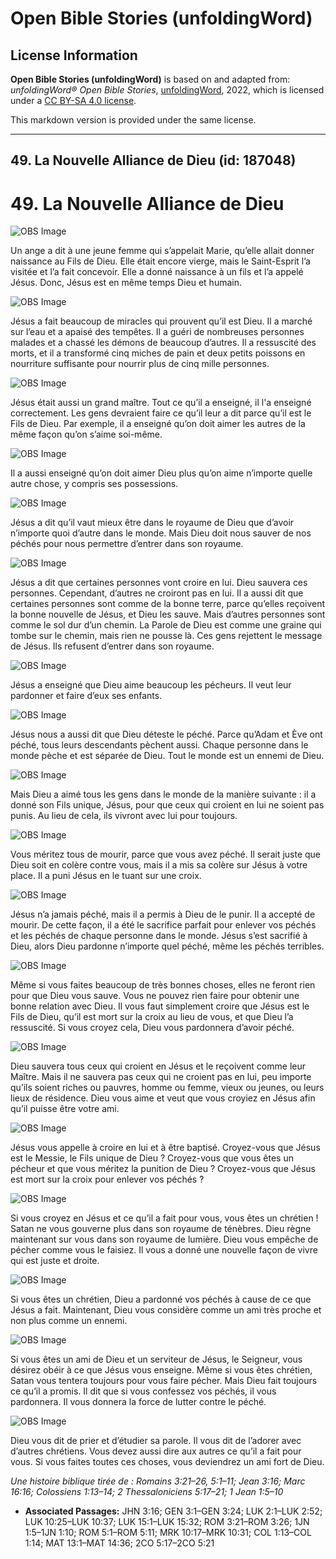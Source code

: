 # Open Bible Stories (unfoldingWord)

## License Information

**Open Bible Stories (unfoldingWord)** is based on and adapted from: _unfoldingWord® Open Bible Stories_, [unfoldingWord](https://unfoldingword.org/utw), 2022, which is licensed under a [CC BY-SA 4.0 license](https://creativecommons.org/licenses/by-sa/4.0/legalcode.en).

This markdown version is provided under the same license.



--------------------------------

## 49. La Nouvelle Alliance de Dieu (id: 187048)

49\. La Nouvelle Alliance de Dieu
=================================

![OBS Image](https://cdn.aquifer.bible/aquifer-content/resources/UWOBS/jpg/360px/obs-en-49-01.jpg)

Un ange a dit à une jeune femme qui s’appelait Marie, qu’elle allait donner naissance au Fils de Dieu. Elle était encore vierge, mais le Saint\-Esprit l’a visitée et l’a fait concevoir. Elle a donné naissance à un fils et l’a appelé Jésus. Donc, Jésus est en même temps Dieu et humain.

![OBS Image](https://cdn.aquifer.bible/aquifer-content/resources/UWOBS/jpg/360px/obs-en-49-02.jpg)

Jésus a fait beaucoup de miracles qui prouvent qu’il est Dieu. Il a marché sur l’eau et a apaisé des tempêtes. Il a guéri de nombreuses personnes malades et a chassé les démons de beaucoup d’autres. Il a ressuscité des morts, et il a transformé cinq miches de pain et deux petits poissons en nourriture suffisante pour nourrir plus de cinq mille personnes.

![OBS Image](https://cdn.aquifer.bible/aquifer-content/resources/UWOBS/jpg/360px/obs-en-49-03.jpg)

Jésus était aussi un grand maître. Tout ce qu’il a enseigné, il l'a enseigné correctement. Les gens devraient faire ce qu’il leur a dit parce qu’il est le Fils de Dieu. Par exemple, il a enseigné qu’on doit aimer les autres de la même façon qu’on s’aime soi\-même.

![OBS Image](https://cdn.aquifer.bible/aquifer-content/resources/UWOBS/jpg/360px/obs-en-49-04.jpg)

Il a aussi enseigné qu’on doit aimer Dieu plus qu’on aime n’importe quelle autre chose, y compris ses possessions.

![OBS Image](https://cdn.aquifer.bible/aquifer-content/resources/UWOBS/jpg/360px/obs-en-49-05.jpg)

Jésus a dit qu’il vaut mieux être dans le royaume de Dieu que d’avoir n’importe quoi d’autre dans le monde. Mais Dieu doit nous sauver de nos péchés pour nous permettre d’entrer dans son royaume.

![OBS Image](https://cdn.aquifer.bible/aquifer-content/resources/UWOBS/jpg/360px/obs-en-49-06.jpg)

Jésus a dit que certaines personnes vont croire en lui. Dieu sauvera ces personnes. Cependant, d’autres ne croiront pas en lui. Il a aussi dit que certaines personnes sont comme de la bonne terre, parce qu’elles reçoivent la bonne nouvelle de Jésus, et Dieu les sauve. Mais d’autres personnes sont comme le sol dur d’un chemin. La Parole de Dieu est comme une graine qui tombe sur le chemin, mais rien ne pousse là. Ces gens rejettent le message de Jésus. Ils refusent d’entrer dans son royaume.

![OBS Image](https://cdn.aquifer.bible/aquifer-content/resources/UWOBS/jpg/360px/obs-en-49-07.jpg)

Jésus a enseigné que Dieu aime beaucoup les pécheurs. Il veut leur pardonner et faire d’eux ses enfants.

![OBS Image](https://cdn.aquifer.bible/aquifer-content/resources/UWOBS/jpg/360px/obs-en-49-08.jpg)

Jésus nous a aussi dit que Dieu déteste le péché. Parce qu’Adam et Ève ont péché, tous leurs descendants pèchent aussi. Chaque personne dans le monde pèche et est séparée de Dieu. Tout le monde est un ennemi de Dieu.

![OBS Image](https://cdn.aquifer.bible/aquifer-content/resources/UWOBS/jpg/360px/obs-en-49-09.jpg)

Mais Dieu a aimé tous les gens dans le monde de la manière suivante : il a donné son Fils unique, Jésus, pour que ceux qui croient en lui ne soient pas punis. Au lieu de cela, ils vivront avec lui pour toujours.

![OBS Image](https://cdn.aquifer.bible/aquifer-content/resources/UWOBS/jpg/360px/obs-en-49-10.jpg)

Vous méritez tous de mourir, parce que vous avez péché. Il serait juste que Dieu soit en colère contre vous, mais il a mis sa colère sur Jésus à votre place. Il a puni Jésus en le tuant sur une croix.

![OBS Image](https://cdn.aquifer.bible/aquifer-content/resources/UWOBS/jpg/360px/obs-en-49-11.jpg)

Jésus n’a jamais péché, mais il a permis à Dieu de le punir. Il a accepté de mourir. De cette façon, il a été le sacrifice parfait pour enlever vos péchés et les péchés de chaque personne dans le monde. Jésus s’est sacrifié à Dieu, alors Dieu pardonne n’importe quel péché, même les péchés terribles.

![OBS Image](https://cdn.aquifer.bible/aquifer-content/resources/UWOBS/jpg/360px/obs-en-49-12.jpg)

Même si vous faites beaucoup de très bonnes choses, elles ne feront rien pour que Dieu vous sauve. Vous ne pouvez rien faire pour obtenir une bonne relation avec Dieu. Il vous faut simplement croire que Jésus est le Fils de Dieu, qu’il est mort sur la croix au lieu de vous, et que Dieu l’a ressuscité. Si vous croyez cela, Dieu vous pardonnera d’avoir péché.

![OBS Image](https://cdn.aquifer.bible/aquifer-content/resources/UWOBS/jpg/360px/obs-en-49-13.jpg)

Dieu sauvera tous ceux qui croient en Jésus et le reçoivent comme leur Maître. Mais il ne sauvera pas ceux qui ne croient pas en lui, peu importe qu’ils soient riches ou pauvres, homme ou femme, vieux ou jeunes, ou leurs lieux de résidence. Dieu vous aime et veut que vous croyiez en Jésus afin qu’il puisse être votre ami.

![OBS Image](https://cdn.aquifer.bible/aquifer-content/resources/UWOBS/jpg/360px/obs-en-49-14.jpg)

Jésus vous appelle à croire en lui et à être baptisé. Croyez\-vous que Jésus est le Messie, le Fils unique de Dieu ? Croyez\-vous que vous êtes un pécheur et que vous méritez la punition de Dieu ? Croyez\-vous que Jésus est mort sur la croix pour enlever vos péchés ?

![OBS Image](https://cdn.aquifer.bible/aquifer-content/resources/UWOBS/jpg/360px/obs-en-49-15.jpg)

Si vous croyez en Jésus et ce qu’il a fait pour vous, vous êtes un chrétien ! Satan ne vous gouverne plus dans son royaume de ténèbres. Dieu règne maintenant sur vous dans son royaume de lumière. Dieu vous empêche de pécher comme vous le faisiez. Il vous a donné une nouvelle façon de vivre qui est juste et droite.

![OBS Image](https://cdn.aquifer.bible/aquifer-content/resources/UWOBS/jpg/360px/obs-en-49-16.jpg)

Si vous êtes un chrétien, Dieu a pardonné vos péchés à cause de ce que Jésus a fait. Maintenant, Dieu vous considère comme un ami très proche et non plus comme un ennemi.

![OBS Image](https://cdn.aquifer.bible/aquifer-content/resources/UWOBS/jpg/360px/obs-en-49-17.jpg)

Si vous êtes un ami de Dieu et un serviteur de Jésus, le Seigneur, vous désirez obéir à ce que Jésus vous enseigne. Même si vous êtes chrétien, Satan vous tentera toujours pour vous faire pécher. Mais Dieu fait toujours ce qu’il a promis. Il dit que si vous confessez vos péchés, il vous pardonnera. Il vous donnera la force de lutter contre le péché.

![OBS Image](https://cdn.aquifer.bible/aquifer-content/resources/UWOBS/jpg/360px/obs-en-49-18.jpg)

Dieu vous dit de prier et d’étudier sa parole. Il vous dit de l’adorer avec d’autres chrétiens. Vous devez aussi dire aux autres ce qu’il a fait pour vous. Si vous faites toutes ces choses, vous deviendrez un ami fort de Dieu.

*Une histoire biblique tirée de : Romains 3:21–26, 5:1–11; Jean 3:16; Marc 16:16; Colossiens 1:13–14; 2 Thessaloniciens 5:17–21; 1 Jean 1:5–10*

* **Associated Passages:** JHN 3:16; GEN 3:1–GEN 3:24; LUK 2:1–LUK 2:52; LUK 10:25–LUK 10:37; LUK 15:1–LUK 15:32; ROM 3:21–ROM 3:26; 1JN 1:5–1JN 1:10; ROM 5:1–ROM 5:11; MRK 10:17–MRK 10:31; COL 1:13–COL 1:14; MAT 13:1–MAT 14:36; 2CO 5:17–2CO 5:21

